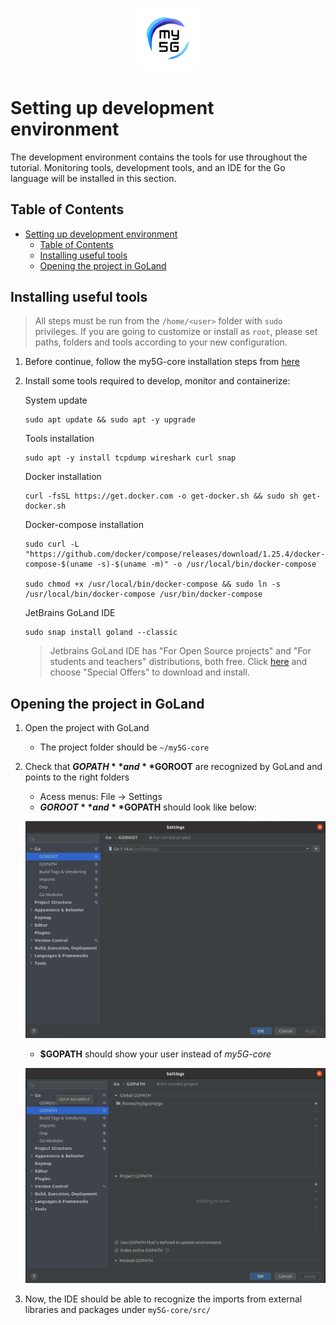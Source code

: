 <div align="center">

<a href="https://github.com/my5G/my5G-core"><img width="20%" src="../figs/my5g-logo.png" alt="free5GC"/></a>
</div> 

# Setting up development environment
The development environment contains the tools for use throughout the tutorial. Monitoring tools, development tools, and an IDE for the Go language will be installed in this section.
## Table of Contents

<!-- START doctoc generated TOC please keep comment here to allow auto update -->
<!-- DON'T EDIT THIS SECTION, INSTEAD RE-RUN doctoc TO UPDATE -->

- [Setting up development environment](#setting-up-development-environment)
  - [Table of Contents](#table-of-contents)
  - [Installing useful tools](#installing-useful-tools)
  - [Opening the project in GoLand](#opening-the-project-in-goland)

<!-- END doctoc generated TOC please keep comment here to allow auto update -->


## Installing useful tools
> All steps must be run from the `/home/<user>` folder with `sudo` privileges. If you are going to customize or install as `root`, please set paths, folders and tools according to your new configuration.

1. Before continue, follow the my5G-core installation steps from [here](core-install.md)

2. Install some tools required to develop, monitor and containerize:

    System update
    ```
    sudo apt update && sudo apt -y upgrade
    ```
    Tools installation

    ```
    sudo apt -y install tcpdump wireshark curl snap
    ```
    Docker installation 

    ```
    curl -fsSL https://get.docker.com -o get-docker.sh && sudo sh get-docker.sh
    ```
    Docker-compose installation

    ```
    sudo curl -L "https://github.com/docker/compose/releases/download/1.25.4/docker-compose-$(uname -s)-$(uname -m)" -o /usr/local/bin/docker-compose

    sudo chmod +x /usr/local/bin/docker-compose && sudo ln -s /usr/local/bin/docker-compose /usr/bin/docker-compose
    ```
    JetBrains GoLand IDE 

    ```
    sudo snap install goland --classic
    ```
    > Jetbrains GoLand IDE has "For Open Source projects" and "For students and teachers" distributions, both free. Click [here](https://www.jetbrains.com/go/buy/#commercial?billing=yearly) and choose "Special Offers" to download and install.
    
## Opening the project in GoLand

1. Open the project with GoLand 
    - The project folder should be `~/my5G-core`

2. Check that **$GOPATH** and **$GOROOT** are recognized by GoLand and points to the right folders
    - Acess menus: File -> Settings
    - **$GOROOT** and **$GOPATH** should look like below:
    
    ![$GOROOT](../figs/go-setup_1.png)
    
    - **$GOPATH** should show your user instead of _my5G-core_
    
    ![2](../figs/go-setup_2.png)

3. Now, the IDE should be able to recognize the imports from external libraries and packages under `my5G-core/src/`

